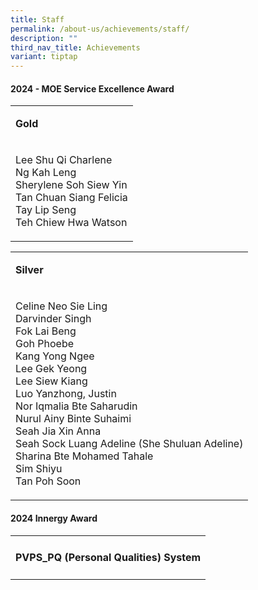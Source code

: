 ```yaml
---
title: Staff
permalink: /about-us/achievements/staff/
description: ""
third_nav_title: Achievements
variant: tiptap
---
```

<h4><strong>2024 - MOE Service Excellence Award</strong></h4>
<table style="minWidth: 25px">
<colgroup>
<col>
</colgroup>
<tbody>
<tr>
<td rowspan="1" colspan="1">
<p><strong>Gold</strong>
</p>
</td>
</tr>
<tr>
<td rowspan="1" colspan="1">
<p>Lee Shu Qi Charlene
<br>Ng Kah Leng
<br>Sherylene Soh Siew Yin
<br>Tan Chuan Siang Felicia
<br>Tay Lip Seng
<br>Teh Chiew Hwa Watson</p>
</td>
</tr>
</tbody>
</table>
<table style="minWidth: 25px">
<colgroup>
<col>
</colgroup>
<tbody>
<tr>
<td rowspan="1" colspan="1">
<p><strong>Silver</strong>
</p>
</td>
</tr>
<tr>
<td rowspan="1" colspan="1">
<p>Celine Neo Sie Ling
<br>Darvinder Singh
<br>Fok Lai Beng
<br>Goh Phoebe
<br>Kang Yong Ngee
<br>Lee Gek Yeong
<br>Lee Siew Kiang
<br>Luo Yanzhong, Justin
<br>Nor Iqmalia Bte Saharudin
<br>Nurul Ainy Binte Suhaimi
<br>Seah Jia Xin Anna
<br>Seah Sock Luang Adeline (She Shuluan Adeline)
<br>Sharina Bte Mohamed Tahale
<br>Sim Shiyu
<br>Tan Poh Soon</p>
</td>
</tr>
</tbody>
</table>
<h4><strong>2024 Innergy Award </strong></h4>
<table style="minWidth: 25px">
<colgroup>
<col>
</colgroup>
<tbody>
<tr>
<td rowspan="1" colspan="1">
<h4>PVPS_PQ (Personal Qualities) System</h4>
</td>
</tr>
</tbody>
</table>
<h4></h4>
<p></p>